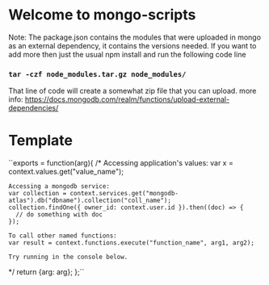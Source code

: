 # Welcome to mongo-scripts

Note: The package.json contains the modules that were uploaded in mongo as an external dependency, it contains the versions needed.
If you want to add more then just the usual npm install and run the following code line 
### `tar -czf node_modules.tar.gz node_modules/`

That line of code will create a somewhat zip file that you can upload.
more info: https://docs.mongodb.com/realm/functions/upload-external-dependencies/

# Template

``exports = function(arg){
  /*
    Accessing application's values:
    var x = context.values.get("value_name");

    Accessing a mongodb service:
    var collection = context.services.get("mongodb-atlas").db("dbname").collection("coll_name");
    collection.findOne({ owner_id: context.user.id }).then((doc) => {
      // do something with doc
    });

    To call other named functions:
    var result = context.functions.execute("function_name", arg1, arg2);

    Try running in the console below.
  */
  return {arg: arg};
};``